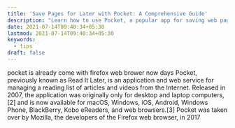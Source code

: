 ```yaml
---
title: 'Save Pages for Later with Pocket: A Comprehensive Guide'
description: "Learn how to use Pocket, a popular app for saving web pages and articles for later reading. Save time and organize your content with Pocket."
date: 2021-07-14T09:40:34+05:30
lastmod: 2021-07-14T09:40:34+05:30
keywords:
  - tips
draft: false
---
```

pocket is already come with firefox web brower now days Pocket, previously known as Read It Later, is an application and web service for managing a reading list of articles and videos from the Internet. Released in 2007, the application was originally only for desktop and laptop computers,[2] and is now available for macOS, Windows, iOS, Android, Windows Phone, BlackBerry, Kobo eReaders, and web browsers.[3] Pocket was taken over by Mozilla, the developers of the Firefox web browser, in 2017